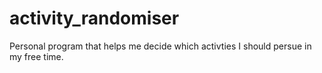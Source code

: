 # activity_randomiser

Personal program that helps me decide which activties I should persue in my free time.
